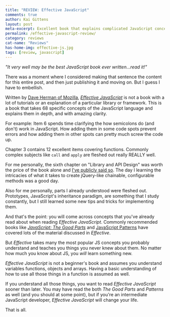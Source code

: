 ```yaml
---
title: "REVIEW: Effective JavaScript"
comments: true
author: Kai Gittens
layout: post
meta-excerpt: Excellent book that explains complicated JavaScript concepts like API design in depth & with clarity. Great for intermediate JS developers.
permalink: /effective-javascript-review/
category: reviews
cat-name: "Reviews"
has-home-img: effective-js.jpg
tags: [review, javascript]
---
```

*"It very well may be the best JavaScript book ever written...read it!"*

There was a moment where I considered making that sentence the content for this entire post, and then just publishing it and moving on. But I guess I have to embellish.

Written by [Dave Herman of Mozilla](https://twitter.com/littlecalculist), [*Effective JavaScript*](http://www.amazon.com/gp/product/0321812182/ref=as_li_qf_sp_asin_il_tl?ie=UTF8&camp=1789&creative=9325&creativeASIN=0321812182&linkCode=as2&tag=kaidez-20&linkId=KC4WGKUBOQWXNFBA) is not a book with a lot of tutorials or an explanation of a particular library or framework. This is a book that takes 68 specific concepts of the JavaScript language and explains them in depth, and with amazing clarity.

For example: Item 6 spends time clarifying the how semicolons do (and don't) work in JavaScript. How adding them in some code spots prevent errors and how adding them in other spots can pretty much screw the code up.

Chapter 3 contains 12 excellent items covering functions. Commonly complex subjects like `call` and `apply` are fleshed out really REALLY well.

For me personally, the sixth chapter on "Library and API Design" was worth the price of the book alone and [I've publicly said so](https://twitter.com/kaidez/status/507690685378887680). The day I learning the intricacies of what it takes to create jQuery-like chainable, configurable methods was a good day.

Also for me personally, parts I already understood were fleshed out.  Prototypes, JavaScript's inheritance paradigm, are something that I study constantly, but I still learned some new tips and tricks for implementing them.

And that's the point: you will come across concepts that you've already read about when reading *Effective JavaScript*. Commonly recommended books like [*JavaScript: The Good Parts*](http://www.amazon.com/gp/product/0596517742/ref=as_li_tf_tl?ie=UTF8&tag=kaidez-20&linkCode=as2&camp=1789&creative=9325&creativeASIN=0596517742) and [JavaScript Patterns](http://www.amazon.com/gp/product/0596806752/ref=as_li_tf_tl?ie=UTF8&tag=kaidez-20&linkCode=as2&camp=1789&creative=9325&creativeASIN=0596806752) have covered lots of the material discussed in *Effective*.

But *Effective* takes many the most popular JS concepts you probably understand and teaches you things you never knew about them. No matter how much you know about JS, you *will* learn something new.

*Effective JavaScript* is not a beginner's book and assumes you understand variables functions, objects and arrays. Having a basic understanding of how to use all those things in a function is assumed as well.

If you understand all those things, you want to read *Effective JavaScript* sooner than later. You may have read the both *The Good Parts* and *Patterns* as well (and you should at some point), but if you're an intermediate JavaScript developer, *Effective JavaScript*  will change your life.

That is all.
